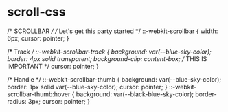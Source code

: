 # scroll-css


/* SCROLLBAR */
/* Let's get this party started */
::-webkit-scrollbar {
    width: 6px;
    cursor: pointer;
}

/* Track */
::-webkit-scrollbar-track {
    background: var(--blue-sky-color);
    border: 4px solid transparent;
    background-clip: content-box;   /* THIS IS IMPORTANT */
    cursor: pointer;
}

/* Handle */
::-webkit-scrollbar-thumb {
    background: var(--blue-sky-color);
    border: 1px solid var(--blue-sky-color);
    cursor: pointer;
}
::-webkit-scrollbar-thumb:hover {
    background: var(--black-blue-sky-color);
    border-radius: 3px;
    cursor: pointer;
}
